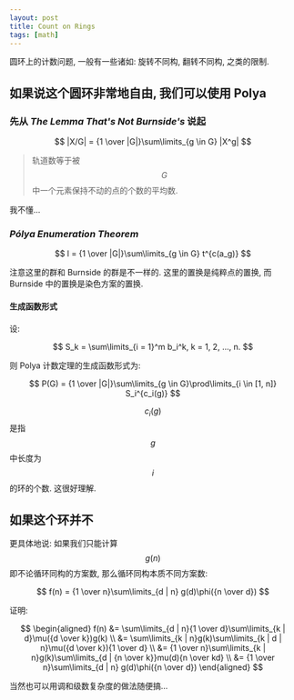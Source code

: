```yaml
---
layout: post
title: Count on Rings
tags: [math]
---
```


圆环上的计数问题, 一般有一些诸如: 旋转不同构, 翻转不同构, 之类的限制. 

## 如果说这个圆环非常地自由, 我们可以使用 Polya

### 先从 *The Lemma That's Not Burnside's* 说起

$$
|X/G| = {1 \over |G|}\sum\limits_{g \in G} |X^g|
$$

> 轨道数等于被 $$G$$ 中一个元素保持不动的点的个数的平均数. 

我不懂...

### *Pólya Enumeration Theorem*

$$
l = {1 \over |G|}\sum\limits_{g \in G} t^{c(a_g)}
$$

注意这里的群和 Burnside 的群是不一样的. 这里的置换是纯粹点的置换, 而 Burnside 中的置换是染色方案的置换. 

#### 生成函数形式

设: 

$$
S_k = \sum\limits_{i = 1}^m b_i^k, k = 1, 2, ..., n.
$$

则 Polya 计数定理的生成函数形式为: 

$$
P(G) = {1 \over |G|}\sum\limits_{g \in G}\prod\limits_{i \in [1, n]} S_i^{c_i(g)}
$$

$$c_i(g)$$ 是指 $$g$$ 中长度为 $$i$$ 的环的个数. 这很好理解. 

## 如果这个环并不

更具体地说: 如果我们只能计算 $$g(n)$$ 即不论循环同构的方案数, 那么循环同构本质不同方案数: 

$$
f(n) = {1 \over n}\sum\limits_{d | n} g(d)\phi({n \over d})
$$

证明: 

$$
\begin{aligned}
f(n) &= \sum\limits_{d | n}{1 \over d}\sum\limits_{k | d}\mu({d \over k})g(k) \\
&= \sum\limits_{k | n}g(k)\sum\limits_{k | d | n}\mu({d \over k}){1 \over d} \\
&= {1 \over n}\sum\limits_{k | n}g(k)\sum\limits_{d | {n \over k}}mu(d){n \over kd} \\
&= {1 \over n}\sum\limits_{d | n} g(d)\phi({n \over d})
\end{aligned}
$$

当然也可以用调和级数复杂度的做法随便搞...
